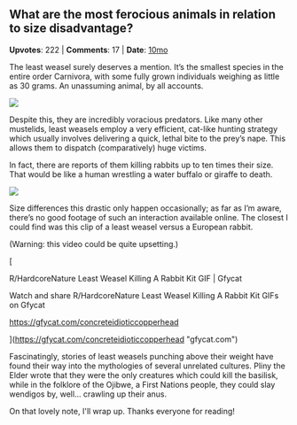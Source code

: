 ## What are the most ferocious animals in relation to size disadvantage?
    
**Upvotes**: 222 | **Comments**: 17 | **Date**: [10mo](https://www.quora.com/What-are-the-most-ferocious-animals-in-relation-to-size-disadvantage/answer/Gary-Meaney)

The least weasel surely deserves a mention. It’s the smallest species in the entire order Carnivora, with some fully grown individuals weighing as little as 30 grams. An unassuming animal, by all accounts.

![](https://qph.fs.quoracdn.net/main-qimg-7a384543033f294f5d9e48d4b1c791aa-lq)

Despite this, they are incredibly voracious predators. Like many other mustelids, least weasels employ a very efficient, cat-like hunting strategy which usually involves delivering a quick, lethal bite to the prey’s nape. This allows them to dispatch (comparatively) huge victims.

In fact, there are reports of them killing rabbits up to ten times their size. That would be like a human wrestling a water buffalo or giraffe to death.

![](https://qph.fs.quoracdn.net/main-qimg-25c14fa2c977e6750c0712e7a61d2ac0)

Size differences this drastic only happen occasionally; as far as I’m aware, there’s no good footage of such an interaction available online. The closest I could find was this clip of a least weasel versus a European rabbit.

(Warning: this video could be quite upsetting.)

[

R/HardcoreNature Least Weasel Killing A Rabbit Kit GIF | Gfycat

Watch and share R/HardcoreNature Least Weasel Killing A Rabbit Kit GIFs on Gfycat

https://gfycat.com/concreteidioticcopperhead



](https://gfycat.com/concreteidioticcopperhead "gfycat.com")

Fascinatingly, stories of least weasels punching above their weight have found their way into the mythologies of several unrelated cultures. Pliny the Elder wrote that they were the only creatures which could kill the basilisk, while in the folklore of the Ojibwe, a First Nations people, they could slay wendigos by, well… crawling up their anus.

On that lovely note, I'll wrap up. Thanks everyone for reading!

